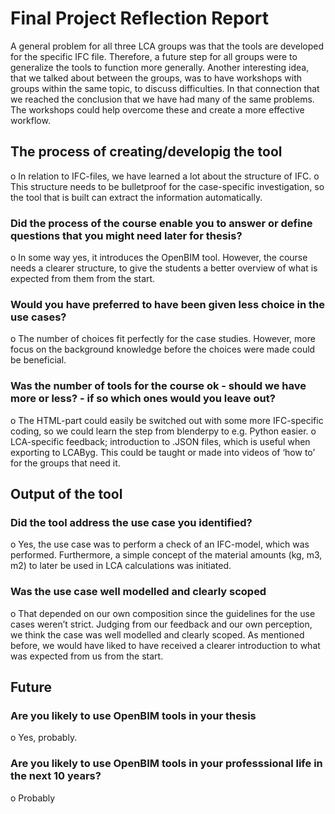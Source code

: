 # Final Project Reflection Report 
A general problem for all three LCA groups was that the tools are developed for the specific IFC file. Therefore, a future step for all groups were to generalize the tools to function more generally. Another interesting idea, that we talked about between the groups, was to have workshops with groups within the same topic, to discuss difficulties. In that connection that we reached the conclusion that we have had many of the same problems. The workshops could help overcome these and create a more effective workflow.     

##  The process of creating/developig the tool
o	In relation to IFC-files, we have learned a lot about the structure of IFC. 
o	This structure needs to be bulletproof for the case-specific investigation, so the tool that is built can extract the information automatically.

### Did the process of the course enable you to answer or define questions that you might need later for thesis?
o	In some way yes, it introduces the OpenBIM tool. However, the course needs a clearer structure, to give the students a better overview of what is expected from them from the start. 

### Would you have preferred to have been given less choice in the use cases?
o	The number of choices fit perfectly for the case studies. However, more focus on the background knowledge before the choices were made could be beneficial. 

### Was the number of tools for the course ok - should we have more or less? - if so which ones would you leave out?
o	The HTML-part could easily be switched out with some more IFC-specific coding, so we could learn the step from blenderpy to e.g. Python easier.
o	LCA-specific feedback; introduction to .JSON files, which is useful when exporting to LCAByg. This could be taught or made into videos of ‘how to’ for the groups that need it.

## Output of the tool
### Did the tool address the use case you identified?
o	Yes, the use case was to perform a check of an IFC-model, which was performed. Furthermore, a simple concept of the material amounts (kg, m3, m2) to later be used in LCA calculations was initiated.

### Was the use case well modelled and clearly scoped
o	That depended on our own composition since the guidelines for the use cases weren’t strict. Judging from our feedback and our own perception, we think the case was well modelled and clearly scoped.  As mentioned before, we would have liked to have received a clearer introduction to what was expected from us from the start. 

## Future
### Are you likely to use OpenBIM tools in your thesis
o	Yes, probably. 
### Are you likely to use OpenBIM tools in your professsional life in the next 10 years?
o	Probably 
